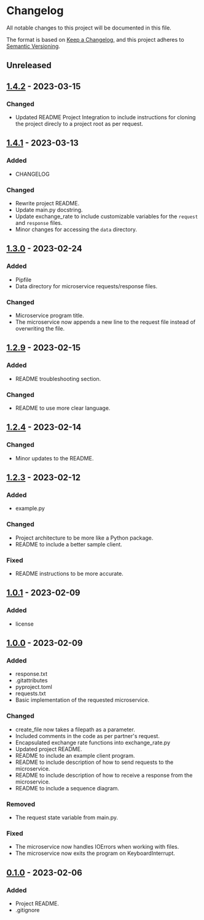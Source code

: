 # Changelog

All notable changes to this project will be documented in this file.

The format is based on [Keep a Changelog](https://keepachangelog.com/en/1.0.0/),
and this project adheres to [Semantic Versioning](https://semver.org/spec/v2.0.0.html).

## Unreleased

## [1.4.2] - 2023-03-15
### Changed
- Updated README Project Integration to include instructions for cloning the project direcly to a project root as per request.

## [1.4.1] - 2023-03-13
### Added
- CHANGELOG

### Changed 
- Rewrite project README.
- Update main.py docstring.
- Update exchange_rate to include customizable variables for the `request` and `response` files.
- Minor changes for accessing the `data` directory.

## [1.3.0] - 2023-02-24
### Added
- Pipfile
- Data directory for microservice requests/response files.

### Changed
- Microservice program title.
- The microservice now appends a new line to the request file instead of overwriting the file.

## [1.2.9] - 2023-02-15
### Added
- README troubleshooting section.

### Changed
- README to use more clear language.

## [1.2.4] - 2023-02-14
### Changed
- Minor updates to the README.

## [1.2.3] - 2023-02-12
### Added
- example.py

### Changed
- Project architecture to be more like a Python package.
- README to include a better sample client.

### Fixed
- README instructions to be more accurate.

## [1.0.1] - 2023-02-09
### Added
- license

## [1.0.0] - 2023-02-09
### Added
- response.txt
- .gitattributes
- pyproject.toml
- requests.txt
- Basic implementation of the requested microservice.

### Changed
- create_file now takes a filepath as a parameter.
- Included comments in the code as per partner's request.
- Encapsulated exchange rate functions into exchange_rate.py
- Updated project README.
- README to include an example client program.
- README to include description of how to send requests to the microservice.
- README to include description of how to receive a response from the microservice.
- README to include a sequence diagram.

### Removed
- The request state variable from main.py.

### Fixed
- The microservice now handles IOErrors when working with files.
- The microservice now exits the program on KeyboardInterrupt.

## [0.1.0] - 2023-02-06
### Added
- Project README.
- .gitignore

[1.4.2]: https://github.com/4N0NYM0U5MY7H/CS361_Partner_Microservice/releases/tag/v1.4.2
[1.4.1]: https://github.com/4N0NYM0U5MY7H/CS361_Partner_Microservice/releases/tag/v1.4.1
[1.3.0]: https://github.com/4N0NYM0U5MY7H/CS361_Partner_Microservice/pull/5
[1.2.9]: https://github.com/4N0NYM0U5MY7H/CS361_Partner_Microservice/commits/main?since=2023-02-15&until=20213-02-15
[1.2.4]: https://github.com/4N0NYM0U5MY7H/CS361_Partner_Microservice/commits/main?since=2023-02-14&until=20213-02-14
[1.2.3]: https://github.com/4N0NYM0U5MY7H/CS361_Partner_Microservice/commits/main?since=2023-02-12&until=20213-02-12
[1.0.1]: https://github.com/4N0NYM0U5MY7H/CS361_Partner_Microservice/pull/2
[1.0.0]: https://github.com/4N0NYM0U5MY7H/CS361_Partner_Microservice/pull/1
[0.1.0]: https://github.com/4N0NYM0U5MY7H/CS361_Partner_Microservice/commits/main?since=2023-02-06&until=20213-02-06
